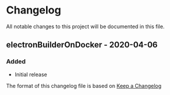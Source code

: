 # Changelog
All notable changes to this project will be documented in this file.

## electronBuilderOnDocker - 2020-04-06
### Added
- Initial release






The format of this changelog file is based on [Keep a Changelog](https://keepachangelog.com/en/1.0.0/)